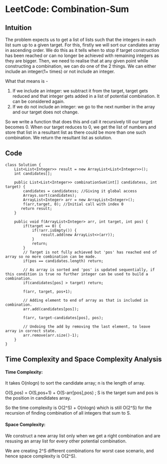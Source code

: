 # LeetCode: Combination-Sum 
## Intuition 
The problem expects us to get a list of lists such that the integers in each list sum up to a given target. 
For this, firstly we will sort our candiates array in ascending order. 
We do this as it tells when to stop if target construction has been reached or can no longer be achieved with remaining integers as they are bigger. 
Then, we need to realise that at any given point while constructing a combination, we can do one of the 2 things. 
We can either include an integer(1+ times) or not include an integer.

What that means is -
1. If we include an integer: 
we subtract it from the target, target gets reduced and that integer gets added in a list of potential combination. It can be considered again.
2. If we do not include an integer: 
we go to the next number in the array and our target does not change. 

So we write a function that does this and call it recursively till our target becomes 0. 
When our target reduces to 0, we get the list of numbers and store that list in a resultant list as there could be more than one such combination.
We return the resultant list as solution.

## Code
```
class Solution {
    List<List<Integer>> result = new ArrayList<List<Integer>>();
    int candidates[];
    
    public List<List<Integer>> combinationSum(int[] candidatess, int target) {
        candidates = candidatess; //Giving it global access
        Arrays.sort(candidates); 
        ArrayList<Integer> arr = new ArrayList<Integer>();
        f(arr,target, 0); //Initial call with index 0
       return result;
    }
    
    public void f(ArrayList<Integer> arr, int target, int pos) {
        if(target == 0) {
            if(!arr.isEmpty()) {
                result.add(new ArrayList<>(arr));
            }
            return;
        }
        // Target is not fully achieved but 'pos' has reached end of array so no more combination can be made.
        if(pos == candidates.length) return; 
        
        // As array is sorted and 'pos' is updated sequentially, if this condition is true no further integer can be used to build a combination.
        if(candidates[pos] > target) return; 
        
        f(arr, target, pos+1); 
        
        // Adding element to end of array as that is included in combination.
        arr.add(candidates[pos]);
        
        f(arr, target-candidates[pos], pos);
        
        // Undoing the add by removing the last element, to leave array in correct state.
        arr.remove(arr.size()-1);
    }
}
```

## Time Complexity and Space Complexity Analysis

#### Time Complexity:

It takes O(nlogn) to sort the candidate array; n is the length of array.

O(S,pos) = O(S,pos+1) + O(S-arr[pos],pos) ; S is the target sum and pos is the position in candidates array.

So the time complexity is O(2^S) + O(nlogn) which is still O(2^S) for the recursion of finding combination of all integers that sum to S.

#### Space Complexity:

We construct a new array list only when we get a right combination and are resusing an array list for every other potential combination. 

We are creating 2^S different combinations for worst case scenario, and hence space complexity is O(2^S).
